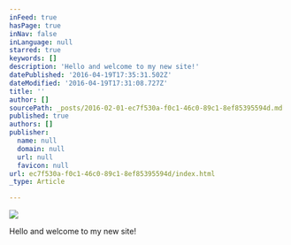 ```yaml
---
inFeed: true
hasPage: true
inNav: false
inLanguage: null
starred: true
keywords: []
description: 'Hello and welcome to my new site!'
datePublished: '2016-04-19T17:35:31.502Z'
dateModified: '2016-04-19T17:31:08.727Z'
title: ''
author: []
sourcePath: _posts/2016-02-01-ec7f530a-f0c1-46c0-89c1-8ef85395594d.md
published: true
authors: []
publisher:
  name: null
  domain: null
  url: null
  favicon: null
url: ec7f530a-f0c1-46c0-89c1-8ef85395594d/index.html
_type: Article

---
```

![](https://the-grid-user-content.s3-us-west-2.amazonaws.com/e14a498e-6bc0-48b7-bdcd-93a0386e818f.jpg)

Hello and welcome to my new site!